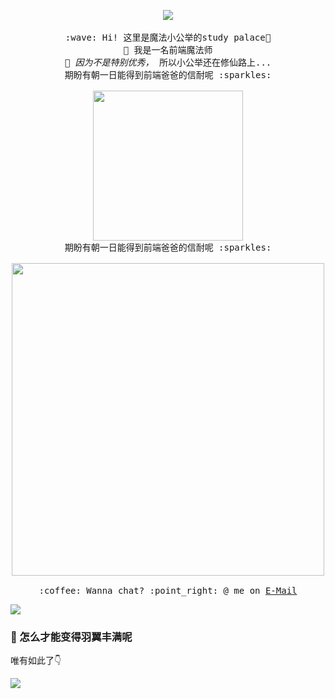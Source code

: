 <p align="center">
  <img src="https://media.tenor.com/images/45d415851009f2150902f525d58f166f/tenor.gif" >
  <br><br>
  <samp>
    :wave: Hi! 这里是魔法小公举的study palace🌱
    <br>🔭 我是一名前端魔法师
      <br><em>🌱 因为不是特别优秀，</em> 所以小公举还在修仙路上...
    <br>期盼有朝一日能得到前端爸爸的信耐呢 :sparkles:<br><br>
    <img src="https://media1.tenor.com/images/89f8b4e22b9cff58dbe428d9b5ce4514/tenor.gif" width="240px" align="center">
    <br>期盼有朝一日能得到前端爸爸的信耐呢 :sparkles:<br><br>
    <img src="https://media1.tenor.com/images/0ddf8e50234160ce796a272d5cf934ad/tenor.gif" width="500px" align="center">
    <br><br>:coffee: Wanna chat? :point_right: @ me on <a href="https://twitter.com/pifafu">E-Mail</a>
  </samp>
</p>



![](https://media1.tenor.com/images/89f8b4e22b9cff58dbe428d9b5ce4514/tenor.gif) 


### 🤔 怎么才能变得羽翼丰满呢
唯有如此了👇

![](https://media1.tenor.com/images/0ddf8e50234160ce796a272d5cf934ad/tenor.gif)